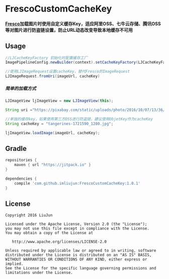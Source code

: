 FrescoCustomCacheKey
============
#### [Fresco](https://github.com/facebook/fresco)加载图片时使用自定义缓存Key，适应阿里OSS、七牛云存储、腾讯OSS等对图片进行防盗链设置，防止URL动态改变导致本地缓存不可用


## Usage

```java
//LJCacheKeyFactory 初始化时配置缓存工厂
ImagePipelineConfig.newBuilder(context).setCacheKeyFactory(LJCacheKeyFactory.getInstance())

//使用LJImageRequest设置cacheKey，替代Fresco的ImageRequest
LJImageRequest.fromUri(imageUrl, cacheKey)

```

##### 简单的加载方式
```java
LJImageView ljImageView = new LJImageView(this);

String uri ="https://pixabay.com/static/uploads/photo/2016/10/07/13/36/tangerines-1721590_1280.jpg";

//单独的缓存key，如果使用第三方OSS进行防盗链，建议使用ObjetKey作为cacheKey
String cacheKey = "tangerines-1721590_1280.jpg";

ljImageView.loadImage(imageUrl, cacheKey);

```




## Gradle
```groovy
repositories {
    maven { url "https://jitpack.io" }
}

dependencies {
    compile 'com.github.imliujun:FrescoCustomCacheKey:1.0.1'
}
```

License
-------

    Copyright 2016 LiuJun

    Licensed under the Apache License, Version 2.0 (the "License");
    you may not use this file except in compliance with the License.
    You may obtain a copy of the License at

       http://www.apache.org/licenses/LICENSE-2.0

    Unless required by applicable law or agreed to in writing, software
    distributed under the License is distributed on an "AS IS" BASIS,
    WITHOUT WARRANTIES OR CONDITIONS OF ANY KIND, either express or implied.
    See the License for the specific language governing permissions and
    limitations under the License.

